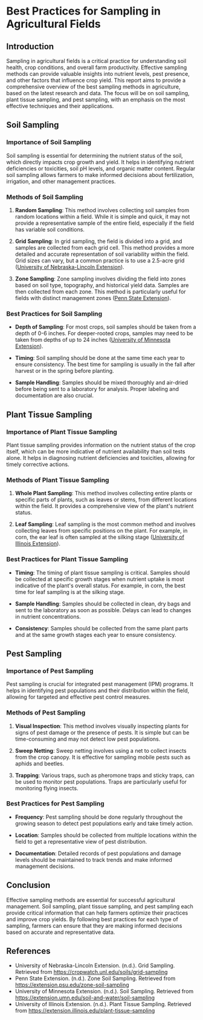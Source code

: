 # Best Practices for Sampling in Agricultural Fields

## Introduction

Sampling in agricultural fields is a critical practice for understanding soil health, crop conditions, and overall farm productivity. Effective sampling methods can provide valuable insights into nutrient levels, pest presence, and other factors that influence crop yield. This report aims to provide a comprehensive overview of the best sampling methods in agriculture, based on the latest research and data. The focus will be on soil sampling, plant tissue sampling, and pest sampling, with an emphasis on the most effective techniques and their applications.

## Soil Sampling

### Importance of Soil Sampling

Soil sampling is essential for determining the nutrient status of the soil, which directly impacts crop growth and yield. It helps in identifying nutrient deficiencies or toxicities, soil pH levels, and organic matter content. Regular soil sampling allows farmers to make informed decisions about fertilization, irrigation, and other management practices.

### Methods of Soil Sampling

1. **Random Sampling**: This method involves collecting soil samples from random locations within a field. While it is simple and quick, it may not provide a representative sample of the entire field, especially if the field has variable soil conditions.

2. **Grid Sampling**: In grid sampling, the field is divided into a grid, and samples are collected from each grid cell. This method provides a more detailed and accurate representation of soil variability within the field. Grid sizes can vary, but a common practice is to use a 2.5-acre grid ([University of Nebraska-Lincoln Extension](https://cropwatch.unl.edu/soils/grid-sampling)).

3. **Zone Sampling**: Zone sampling involves dividing the field into zones based on soil type, topography, and historical yield data. Samples are then collected from each zone. This method is particularly useful for fields with distinct management zones ([Penn State Extension](https://extension.psu.edu/zone-soil-sampling)).

### Best Practices for Soil Sampling

- **Depth of Sampling**: For most crops, soil samples should be taken from a depth of 0-6 inches. For deeper-rooted crops, samples may need to be taken from depths of up to 24 inches ([University of Minnesota Extension](https://extension.umn.edu/soil-and-water/soil-sampling)).

- **Timing**: Soil sampling should be done at the same time each year to ensure consistency. The best time for sampling is usually in the fall after harvest or in the spring before planting.

- **Sample Handling**: Samples should be mixed thoroughly and air-dried before being sent to a laboratory for analysis. Proper labeling and documentation are also crucial.

## Plant Tissue Sampling

### Importance of Plant Tissue Sampling

Plant tissue sampling provides information on the nutrient status of the crop itself, which can be more indicative of nutrient availability than soil tests alone. It helps in diagnosing nutrient deficiencies and toxicities, allowing for timely corrective actions.

### Methods of Plant Tissue Sampling

1. **Whole Plant Sampling**: This method involves collecting entire plants or specific parts of plants, such as leaves or stems, from different locations within the field. It provides a comprehensive view of the plant's nutrient status.

2. **Leaf Sampling**: Leaf sampling is the most common method and involves collecting leaves from specific positions on the plant. For example, in corn, the ear leaf is often sampled at the silking stage ([University of Illinois Extension](https://extension.illinois.edu/plant-tissue-sampling)).

### Best Practices for Plant Tissue Sampling

- **Timing**: The timing of plant tissue sampling is critical. Samples should be collected at specific growth stages when nutrient uptake is most indicative of the plant's overall status. For example, in corn, the best time for leaf sampling is at the silking stage.

- **Sample Handling**: Samples should be collected in clean, dry bags and sent to the laboratory as soon as possible. Delays can lead to changes in nutrient concentrations.

- **Consistency**: Samples should be collected from the same plant parts and at the same growth stages each year to ensure consistency.

## Pest Sampling

### Importance of Pest Sampling

Pest sampling is crucial for integrated pest management (IPM) programs. It helps in identifying pest populations and their distribution within the field, allowing for targeted and effective pest control measures.

### Methods of Pest Sampling

1. **Visual Inspection**: This method involves visually inspecting plants for signs of pest damage or the presence of pests. It is simple but can be time-consuming and may not detect low pest populations.

2. **Sweep Netting**: Sweep netting involves using a net to collect insects from the crop canopy. It is effective for sampling mobile pests such as aphids and beetles.

3. **Trapping**: Various traps, such as pheromone traps and sticky traps, can be used to monitor pest populations. Traps are particularly useful for monitoring flying insects.

### Best Practices for Pest Sampling

- **Frequency**: Pest sampling should be done regularly throughout the growing season to detect pest populations early and take timely action.

- **Location**: Samples should be collected from multiple locations within the field to get a representative view of pest distribution.

- **Documentation**: Detailed records of pest populations and damage levels should be maintained to track trends and make informed management decisions.

## Conclusion

Effective sampling methods are essential for successful agricultural management. Soil sampling, plant tissue sampling, and pest sampling each provide critical information that can help farmers optimize their practices and improve crop yields. By following best practices for each type of sampling, farmers can ensure that they are making informed decisions based on accurate and representative data.

## References

- University of Nebraska-Lincoln Extension. (n.d.). Grid Sampling. Retrieved from https://cropwatch.unl.edu/soils/grid-sampling
- Penn State Extension. (n.d.). Zone Soil Sampling. Retrieved from https://extension.psu.edu/zone-soil-sampling
- University of Minnesota Extension. (n.d.). Soil Sampling. Retrieved from https://extension.umn.edu/soil-and-water/soil-sampling
- University of Illinois Extension. (n.d.). Plant Tissue Sampling. Retrieved from https://extension.illinois.edu/plant-tissue-sampling